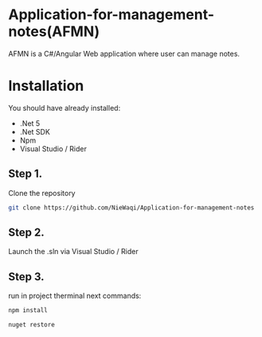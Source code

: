 # Application-for-management-notes(AFMN)

AFMN is a C#/Angular Web application where user can manage notes.

# Installation

You should have already installed:
- .Net 5
- .Net SDK
- Npm
- Visual Studio / Rider

## Step 1.

Clone the repository

```bash
git clone https://github.com/NieWaqi/Application-for-management-notes
```

## Step 2.

Launch the .sln via Visual Studio / Rider

## Step 3.

run in project therminal next commands:

```bash
npm install
```

```bash
nuget restore
```
